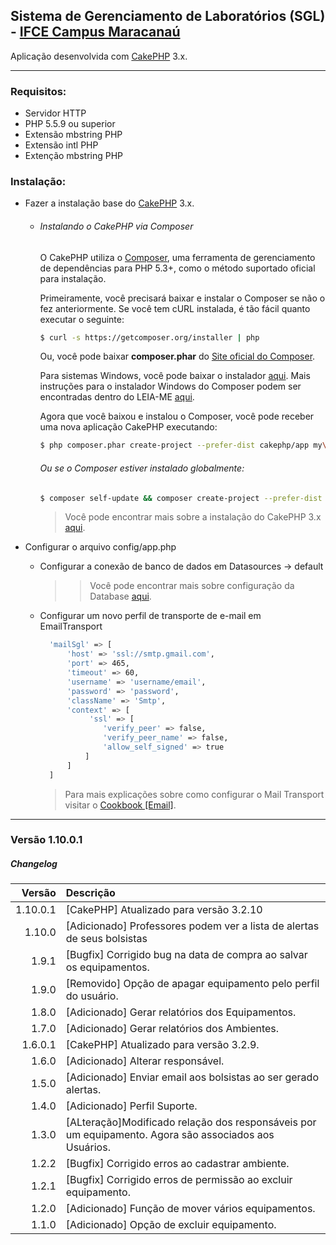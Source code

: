 ## Sistema de Gerenciamento de Laboratórios (SGL) - [IFCE Campus Maracanaú](https://ifce.edu.br/maracanau)

Aplicação desenvolvida com [CakePHP](http://cakephp.org) 3.x.

---------------------------------------------------------
### Requisitos:

- Servidor HTTP
- PHP 5.5.9 ou superior
- Extensão mbstring PHP 
- Extensão intl PHP
- Extenção mbstring PHP

### Instalação:
- Fazer a instalação base do [CakePHP](http://cakephp.org) 3.x.
  - ###### Instalando o CakePHP via Composer
    O CakePHP utiliza o [Composer](https://getcomposer.org/), uma ferramenta de gerenciamento de dependências para PHP 5.3+, como o método suportado oficial para instalação.
    
    Primeiramente, você precisará baixar e instalar o Composer se não o fez anteriormente. Se você tem cURL instalada, é tão fácil quanto executar o seguinte:

    ``` bash
    $ curl -s https://getcomposer.org/installer | php
    ```
    Ou, você pode baixar **composer.phar** do [Site oficial do Composer](https://getcomposer.org/download/).
   
    Para sistemas Windows, você pode baixar o instalador [aqui](https://github.com/composer/windows-setup/releases/). Mais instruções para o instalador Windows do Composer podem ser encontradas dentro do LEIA-ME [aqui](https://github.com/composer/windows-setup).
   
    Agora que você baixou e instalou o Composer, você pode receber uma nova aplicação CakePHP executando:

    ``` bash
    $ php composer.phar create-project --prefer-dist cakephp/app my\_app\_name
    ```
    ###### Ou se o Composer estiver instalado globalmente:
    
    ``` bash
    $ composer self-update && composer create-project --prefer-dist cakephp/app my_app_name
    ```
    > Você pode encontrar mais sobre a instalação do CakePHP 3.x [aqui](http://book.cakephp.org/3.0/pt/installation.html).

- Configurar o arquivo config/app.php
  - Configurar a conexão de banco de dados em Datasources -> default
    >> Você pode encontrar mais sobre configuração da Database [aqui](http://book.cakephp.org/3.0/en/orm/database-basics.html#database-configuration).
  - Configurar um novo perfil de transporte de e-mail em EmailTransport
     
      ``` bash
        'mailSgl' => [
            'host' => 'ssl://smtp.gmail.com',
            'port' => 465,
            'timeout' => 60,
            'username' => 'username/email',
            'password' => 'password',
            'className' => 'Smtp',
            'context' => [
                 'ssl' => [
                    'verify_peer' => false,
                    'verify_peer_name' => false,
                    'allow_self_signed' => true
                ]
            ]
        ]
      ```
      > Para mais explicações sobre como configurar o Mail Transport visitar o [Cookbook [Email]](http://book.cakephp.org/3.0/en/core-libraries/email.html).
 
----------------------------------------------------------------------------
### Versão 1.10.0.1

##### <i class="icon-file"></i> Changelog
 Versão   | Descrição 
----------:|:--------------------------------------------------------------
  1.10.0.1 | [CakePHP] Atualizado para versão 3.2.10
  1.10.0   | [Adicionado] Professores podem ver a lista de alertas de seus bolsistas
  1.9.1    | [Bugfix] Corrigido bug na data de compra ao salvar os equipamentos.
  1.9.0    | [Removido] Opção de apagar equipamento pelo perfil do usuário.
  1.8.0    | [Adicionado] Gerar relatórios dos Equipamentos.
  1.7.0    | [Adicionado] Gerar relatórios dos Ambientes.
  1.6.0.1  | [CakePHP] Atualizado para versão 3.2.9.
  1.6.0    | [Adicionado] Alterar responsável.
  1.5.0    | [Adicionado] Enviar email aos bolsistas ao ser gerado alertas.
  1.4.0    | [Adicionado] Perfil Suporte.
  1.3.0    | [ALteração]Modificado relação dos responsáveis por um equipamento. Agora são associados aos Usuários.
  1.2.2    | [Bugfix] Corrigido erros ao cadastrar ambiente.
  1.2.1    | [Bugfix] Corrigido erros de permissão ao excluir equipamento.
  1.2.0    | [Adicionado] Função de mover vários equipamentos.
  1.1.0    | [Adicionado] Opção de excluir equipamento.
